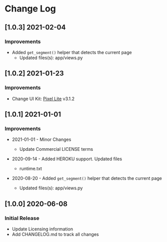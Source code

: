 # Change Log

## [1.0.3] 2021-02-04
### Improvements

- Added `get_segment()` helper that detects the current page
    - Updated files(s): app/views.py

## [1.0.2] 2021-01-23
### Improvements

- Change UI Kit: [Pixel Lite](https://github.com/themesberg/pixel-bootstrap-ui-kit/releases) v3.1.2  

## [1.0.1] 2021-01-01
### Improvements

- 2021-01-01 - Minor Changes
    - Update Commercial LICENSE terms 

- 2020-09-14 - Added HEROKU support. Updated files
    - runtime.txt  

- 2020-08-20 - Added `get_segment()` helper that detects the current page
    - Updated files(s): app/views.py

## [1.0.0] 2020-06-08
### Initial Release

- Update Licensing information
- Add CHANGELOG.md to track all changes
